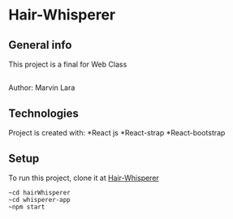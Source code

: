 # Hair-Whisperer

## General info
This project is a final for Web Class
##
Author: Marvin Lara
	
## Technologies
Project is created with:
*React js
*React-strap
*React-bootstrap
	
## Setup
To run this project, clone it at
[Hair-Whisperer](https://github.com/Marvoro53/Hair-Whisperer.git)
```
~cd hairWhisperer
~cd whisperer-app
~npm start
